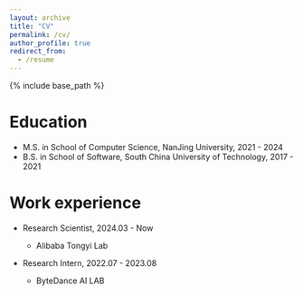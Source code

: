 ```yaml
---
layout: archive
title: "CV"
permalink: /cv/
author_profile: true
redirect_from:
  - /resume
---
```


{% include base_path %}

Education
======
* M.S. in School of Computer Science, NanJing University, 2021 - 2024
* B.S. in School of Software, South China University of Technology, 2017 - 2021

Work experience
======
* Research Scientist, 2024.03 - Now
  * Alibaba Tongyi Lab


* Research Intern, 2022.07 - 2023.08
  * ByteDance AI LAB
